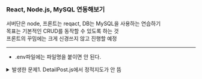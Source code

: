 <!-- # Getting Started with Create React App

This project was bootstrapped with [Create React App](https://github.com/facebook/create-react-app).

## Available Scripts

In the project directory, you can run:

### `npm start`

Runs the app in the development mode.\
Open [http://localhost:3000](http://localhost:3000) to view it in your browser.

The page will reload when you make changes.\
You may also see any lint errors in the console.

### `npm test`

Launches the test runner in the interactive watch mode.\
See the section about [running tests](https://facebook.github.io/create-react-app/docs/running-tests) for more information.

### `npm run build`

Builds the app for production to the `build` folder.\
It correctly bundles React in production mode and optimizes the build for the best performance.

The build is minified and the filenames include the hashes.\
Your app is ready to be deployed!

See the section about [deployment](https://facebook.github.io/create-react-app/docs/deployment) for more information.

### `npm run eject`

**Note: this is a one-way operation. Once you `eject`, you can't go back!**

If you aren't satisfied with the build tool and configuration choices, you can `eject` at any time. This command will remove the single build dependency from your project.

Instead, it will copy all the configuration files and the transitive dependencies (webpack, Babel, ESLint, etc) right into your project so you have full control over them. All of the commands except `eject` will still work, but they will point to the copied scripts so you can tweak them. At this point you're on your own.

You don't have to ever use `eject`. The curated feature set is suitable for small and middle deployments, and you shouldn't feel obligated to use this feature. However we understand that this tool wouldn't be useful if you couldn't customize it when you are ready for it.

## Learn More

You can learn more in the [Create React App documentation](https://facebook.github.io/create-react-app/docs/getting-started).

To learn React, check out the [React documentation](https://reactjs.org/).

### Code Splitting

This section has moved here: [https://facebook.github.io/create-react-app/docs/code-splitting](https://facebook.github.io/create-react-app/docs/code-splitting)

### Analyzing the Bundle Size

This section has moved here: [https://facebook.github.io/create-react-app/docs/analyzing-the-bundle-size](https://facebook.github.io/create-react-app/docs/analyzing-the-bundle-size)

### Making a Progressive Web App

This section has moved here: [https://facebook.github.io/create-react-app/docs/making-a-progressive-web-app](https://facebook.github.io/create-react-app/docs/making-a-progressive-web-app)

### Advanced Configuration

This section has moved here: [https://facebook.github.io/create-react-app/docs/advanced-configuration](https://facebook.github.io/create-react-app/docs/advanced-configuration)

### Deployment

This section has moved here: [https://facebook.github.io/create-react-app/docs/deployment](https://facebook.github.io/create-react-app/docs/deployment)

### `npm run build` fails to minify

This section has moved here: [https://facebook.github.io/create-react-app/docs/troubleshooting#npm-run-build-fails-to-minify](https://facebook.github.io/create-react-app/docs/troubleshooting#npm-run-build-fails-to-minify) -->

### React, Node.js, MySQL 연동해보기
서버단은 node, 프론트는 reqact, DB는 MySQL을 사용하는 연습하기  
목표는 기본적인 CRUD를 동작할 수 있도록 하는 것  
프론트의 꾸밈에는 크게 신경쓰지 않고 진행할 예정

---

- .env파일에는 파일명을 붙이면 안 된다.

<details>
<summary>발생한 문제1. DetailPost.js에서 정적지도가 안 뜸</summary>
<p>

<h4>현재 상황</h4>
createPost페이지에서 사용자로부터 제목, 내용, 장소를 입력받으면 DB에 제목, 내용과 장소의 X.Y좌표를 저장.  
DetailPost페이지에서 해당 내용을 전부 불러와 data에 저장.  
data에 잘 저장된 것을 확인했으나, staticMapContainer의 생성 전(null값일 때)에 변수를 참조하려 해서 Cannot read properties of undefined (reading 'defaultView')에러 발생.

- useEffect에서 data가 변경되었을 때 실행될 수 있도록 수정

---

<h4>또 다른 문제 사항 : 지도가 온전히 출력되었다가도 새로고침 등을 할 경우 렌더링 멈춤 현상</h4>

- 데이터를 비동기적으로 불러오는 동안 지도 렌더링을 계속 시도하게끔 코드가 짜여져 있었음.  
데이터가 전부 로드된 다음 지도를 생성할 수 있도록 data를 가져오는 useEffect에서 setData다음으로 setIdLoading(false)코드 추가.  
이후, 지도를 가져오는 useEffect에 isLoading의 상태값도 함께 확인하도록 코드를 추가했더니 해결되었다.

---

<h4>정적 지도 컴포넌트 분리 후 문제 발생 및 해결</h4>

컴포넌트를 넣는 위치의 문제였음.

```
<div>
{isLoading ? (
    <p>Loading...</p>
 ) : (
    <>
        {blankNotice ? (
             <h2>{blankNotice}</h2>
        ) : (
            <>
                <h3>{data.title}</h3>
                <p>{data.content}</p>
                <div>
                    <StaticMaps placeX={data.placeX} placeY={data.placeY}/>
                </div>
            </>
        )}
    </>
)}
</div>
```

- StaticMaps를 isLoading 조건부 확인하는 곳의 바깥에 위치시켰기 때문에 렌더링 순서가 꼬였었다.  
위치를 올바른 곳으로 옮겨주었더니 해결되었다.

</p>
</details>